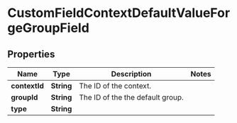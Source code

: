 # CustomFieldContextDefaultValueForgeGroupField

## Properties
Name | Type | Description | Notes
------------ | ------------- | ------------- | -------------
**contextId** | **String** | The ID of the context. | 
**groupId** | **String** | The ID of the the default group. | 
**type** | **String** |  | 
